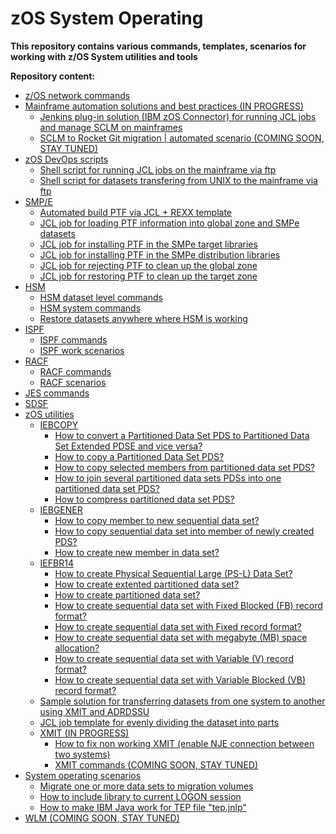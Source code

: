 # zOS System Operating

**This repository contains various commands, templates, scenarios for working with z/OS System utilities and tools**

**Repository content:**
* [z/OS network commands](https://git.icdc.io/global-repository-for-mainframe-developers/zos-system-operating/-/blob/master/zOS%20network%20commands.md)
* [Mainframe automation solutions and best practices (IN PROGRESS)](https://git.icdc.io/global-repository-for-mainframe-developers/zos-system-operating/-/blob/master/Mainframe%20automation%20solutions%20and%20best%20practices/README.md)
  * [Jenkins plug-in solution (IBM zOS Connector) for running JCL jobs and manage SCLM on mainframes](https://git.icdc.io/global-repository-for-mainframe-developers/zos-system-operating/-/blob/master/Mainframe%20automation%20solutions%20and%20best%20practices/Jenkins%20plug-in%20solution%20(IBM%20zOS%20Connector)%20for%20running%20JCL%20jobs%20and%20manage%20SCLM%20on%20mainframes/README.md)
  * [SCLM to Rocket Git migration | automated scenario (COMING SOON, STAY TUNED)](https://git.icdc.io/global-repository-for-mainframe-developers/zos-system-operating/-/blob/master/Mainframe%20automation%20solutions%20and%20best%20practices/SCLM%20to%20Rocket%20Git%20migration%20%7C%20automated%20scenario%20(COMING%20SOON,%20STAY%20TUNED)/README.md)
* [zOS DevOps scripts](https://git.icdc.io/global-repository-for-mainframe-developers/zos-system-operating/-/blob/master/zOS%20DevOps%20Scripts/README.md)
  * [Shell script for running JCL jobs on the mainframe via ftp](https://git.icdc.io/global-repository-for-mainframe-developers/zos-system-operating/-/blob/master/zOS%20DevOps%20Scripts/Shell%20script%20for%20running%20JCL%20jobs%20on%20the%20mainframe%20via%20ftp/README.md)
  * [Shell script for datasets transfering from UNIX to the mainframe via ftp](https://git.icdc.io/global-repository-for-mainframe-developers/zos-system-operating/-/blob/master/zOS%20DevOps%20Scripts/Shell%20script%20for%20datasets%20transfering%20from%20UNIX%20to%20the%20mainframe%20via%20ftp/README.md)
* [SMP/E](https://git.icdc.io/global-repository-for-mainframe-developers/zos-system-operating/-/blob/master/SMPe/README.md)
  * [Automated build PTF via JCL + REXX template](https://git.icdc.io/global-repository-for-mainframe-developers/zos-system-operating/-/tree/master/SMPe/Automated%20build%20PTF%20via%20JCL%20%2B%20REXX%20template)
  * [JCL job for loading PTF information into global zone and SMPe datasets](https://git.icdc.io/global-repository-for-mainframe-developers/zos-system-operating/-/blob/master/SMPe/JCL%20job%20for%20loading%20PTF%20information%20into%20global%20zone%20and%20SMPe%20datasets/RECVPTF)
  * [JCL job for installing PTF in the SMPe target libraries](https://git.icdc.io/global-repository-for-mainframe-developers/zos-system-operating/-/blob/master/SMPe/JCL%20job%20for%20installing%20PTF%20in%20the%20SMPe%20target%20libraries/APPLYPTF)
  * [JCL job for installing PTF in the SMPe distribution libraries](https://git.icdc.io/global-repository-for-mainframe-developers/zos-system-operating/-/blob/master/SMPe/JCL%20job%20for%20installing%20PTF%20in%20the%20SMPe%20distribution%20libraries/ACCPTPTF)
  * [JCL job for rejecting PTF to clean up the global zone](https://git.icdc.io/global-repository-for-mainframe-developers/zos-system-operating/-/blob/master/SMPe/JCL%20job%20for%20rejecting%20PTF%20to%20clean%20up%20the%20global%20zone/REJCTPTF)
  * [JCL job for restoring PTF to clean up the target zone](https://git.icdc.io/global-repository-for-mainframe-developers/zos-system-operating/-/blob/master/SMPe/JCL%20job%20for%20restoring%20PTF%20to%20clean%20up%20the%20target%20zone/RESTRPTF)
* [HSM](https://git.icdc.io/global-repository-for-mainframe-developers/zos-system-operating/-/tree/master/HSM)
  * [HSM dataset level commands](https://git.icdc.io/global-repository-for-mainframe-developers/zos-system-operating/-/blob/master/HSM/HSM%20dataset%20level%20commands.md)
  * [HSM system commands](https://git.icdc.io/global-repository-for-mainframe-developers/zos-system-operating/-/blob/master/HSM/HSM%20system%20commands.md)
  * [Restore datasets anywhere where HSM is working](https://git.icdc.io/global-repository-for-mainframe-developers/zos-system-operating/-/blob/master/HSM/Restore%20datasets%20anywhere%20where%20HSM%20is%20working.md)
* [ISPF](https://git.icdc.io/global-repository-for-mainframe-developers/zos-system-operating/-/tree/master/ISPF)
  * [ISPF commands](https://git.icdc.io/global-repository-for-mainframe-developers/zos-system-operating/-/blob/master/ISPF/ISPF%20commands.md)
  * [ISPF work scenarios](https://git.icdc.io/global-repository-for-mainframe-developers/zos-system-operating/-/blob/master/ISPF/ISPF%20work%20scenarios.md)
* [RACF](https://git.icdc.io/global-repository-for-mainframe-developers/zos-system-operating/-/tree/master/RACF)
  * [RACF commands](https://git.icdc.io/global-repository-for-mainframe-developers/zos-system-operating/-/blob/master/RACF/RACF%20commands.md)
  * [RACF scenarios](https://git.icdc.io/global-repository-for-mainframe-developers/zos-system-operating/-/blob/master/RACF/RACF%20scenarios.md)
* [JES commands](https://git.icdc.io/global-repository-for-mainframe-developers/zos-system-operating/-/blob/master/JES%20commands.md)
* [SDSF](https://git.icdc.io/global-repository-for-mainframe-developers/zos-system-operating/-/blob/master/SDSF%20commands.md)
* [zOS utilities](https://git.icdc.io/global-repository-for-mainframe-developers/zos-system-operating/-/tree/master/zOS%20utilities)
  * [IEBCOPY](https://git.icdc.io/global-repository-for-mainframe-developers/zos-system-operating/-/blob/master/zOS%20utilities/IEBCOPY/README.md)
    * [How to convert a Partitioned Data Set PDS to Partitioned Data Set Extended PDSE and vice versa?](https://git.icdc.io/global-repository-for-mainframe-developers/zos-system-operating/-/blob/master/zOS%20utilities/IEBCOPY/How%20to%20convert%20a%20Partitioned%20Data%20Set%20PDS%20to%20Partitioned%20Data%20Set%20Extended%20PDSE%20and%20vice%20versa.md)
    * [How to copy a Partitioned Data Set PDS?](https://git.icdc.io/global-repository-for-mainframe-developers/zos-system-operating/-/blob/master/zOS%20utilities/IEBCOPY/How%20to%20copy%20a%20Partitioned%20Data%20Set%20PDS.md)
    * [How to copy selected members from partitioned data set PDS?](https://git.icdc.io/global-repository-for-mainframe-developers/zos-system-operating/-/blob/master/zOS%20utilities/IEBCOPY/How%20to%20copy%20selected%20members%20from%20partitioned%20data%20set%20PDS.md)
    * [How to join several partitioned data sets PDSs into one partitioned data set PDS?](https://git.icdc.io/global-repository-for-mainframe-developers/zos-system-operating/-/blob/master/zOS%20utilities/IEBCOPY/How%20to%20join%20several%20partitioned%20data%20sets%20PDSs%20into%20one%20partitioned%20data%20set%20PDS.md)
    * [How to compress partitioned data set PDS?](https://git.icdc.io/global-repository-for-mainframe-developers/zos-system-operating/-/blob/master/zOS%20utilities/IEBCOPY/How%20to%20compress%20partitioned%20data%20set%20PDS.md)
  * [IEBGENER](https://git.icdc.io/global-repository-for-mainframe-developers/zos-system-operating/-/tree/master/zOS%20utilities/IEBGENER)
    * [How to copy member to new sequential data set?](https://git.icdc.io/global-repository-for-mainframe-developers/zos-system-operating/-/blob/master/zOS%20utilities/IEBGENER/How%20to%20copy%20member%20to%20new%20sequential%20data%20set.md)
    * [How to copy sequential data set into member of newly created PDS?](https://git.icdc.io/global-repository-for-mainframe-developers/zos-system-operating/-/blob/master/zOS%20utilities/IEBGENER/How%20to%20copy%20sequential%20data%20set%20into%20member%20of%20newly%20created%20PDS.md)
    * [ How to create new member in data set?](https://git.icdc.io/global-repository-for-mainframe-developers/zos-system-operating/-/blob/master/zOS%20utilities/IEBGENER/How%20to%20create%20new%20member%20in%20data%20set.md)
  * [IEFBR14](https://git.icdc.io/global-repository-for-mainframe-developers/zos-system-operating/-/tree/master/zOS%20utilities/IEFBR14)
    * [How to create Physical Sequential Large (PS-L) Data Set?](https://git.icdc.io/global-repository-for-mainframe-developers/zos-system-operating/-/blob/master/zOS%20utilities/IEFBR14/How%20to%20create%20Physical%20Sequential%20Large%20(PS-L)%20Data%20Set.md)
    * [How to create extented partitioned data set?](https://git.icdc.io/global-repository-for-mainframe-developers/zos-system-operating/-/blob/master/zOS%20utilities/IEFBR14/How%20to%20create%20extented%20partitioned%20data%20set.md)
    * [How to create partitioned data set?](https://git.icdc.io/global-repository-for-mainframe-developers/zos-system-operating/-/blob/master/zOS%20utilities/IEFBR14/How%20to%20create%20partitioned%20data%20set.md)
    * [How to create sequential data set with Fixed Blocked (FB) record format?](https://git.icdc.io/global-repository-for-mainframe-developers/zos-system-operating/-/blob/master/zOS%20utilities/IEFBR14/How%20to%20create%20sequential%20data%20set%20with%20Fixed%20Blocked%20(FB)%20record%20format.md)
    * [How to create sequential data set with Fixed record format?](https://git.icdc.io/global-repository-for-mainframe-developers/zos-system-operating/-/blob/master/zOS%20utilities/IEFBR14/How%20to%20create%20sequential%20data%20set%20with%20Fixed%20record%20format.md)
    * [How to create sequential data set with megabyte (MB) space allocation?](https://git.icdc.io/global-repository-for-mainframe-developers/zos-system-operating/-/blob/master/zOS%20utilities/IEFBR14/How%20to%20create%20sequential%20data%20set%20with%20MB%20space%20allocation.md)
    * [How to create sequential data set with Variable (V) record format?](https://git.icdc.io/global-repository-for-mainframe-developers/zos-system-operating/-/blob/master/zOS%20utilities/IEFBR14/How%20to%20create%20sequential%20data%20set%20with%20Variable%20(V)%20record%20format.md)
    * [How to create sequential data set with Variable Blocked (VB) record format?](https://git.icdc.io/global-repository-for-mainframe-developers/zos-system-operating/-/blob/master/zOS%20utilities/IEFBR14/How%20to%20create%20sequential%20data%20set%20with%20Variable%20Blocked%20(VB)%20record%20format.md)
  * [Sample solution for transferring datasets from one system to another using XMIT and ADRDSSU](https://git.icdc.io/global-repository-for-mainframe-developers/zos-system-operating/-/blob/master/zOS%20utilities/Sample%20solution%20for%20transferring%20datasets%20from%20one%20system%20to%20another%20using%20XMIT%20and%20ADRDSSU/README.md)
  * [JCL job template for evenly dividing the dataset into parts](https://git.icdc.io/global-repository-for-mainframe-developers/zos-system-operating/-/blob/master/zOS%20utilities/JCL%20job%20template%20for%20evenly%20dividing%20the%20dataset%20into%20parts/README.md)
  * [XMIT (IN PROGRESS)](https://git.icdc.io/global-repository-for-mainframe-developers/zos-system-operating/-/tree/master/zOS%20utilities/XMIT%20(COMING%20SOON%2C%20STAY%20TUNED))
    * [How to fix non working XMIT (enable NJE connection between two systems)](https://git.icdc.io/global-repository-for-mainframe-developers/zos-system-operating/-/blob/master/zOS%20utilities/XMIT%20(COMING%20SOON,%20STAY%20TUNED)/How%20to%20fix%20non%20working%20XMIT%20(enable%20NJE%20connection%20between%20two%20systems).md)
    * [XMIT commands (COMING SOON, STAY TUNED)](https://git.icdc.io/global-repository-for-mainframe-developers/zos-system-operating/-/blob/master/zOS%20utilities/XMIT%20(COMING%20SOON,%20STAY%20TUNED)/XMIT%20commands.md)
* [System operating scenarios](https://git.icdc.io/global-repository-for-mainframe-developers/zos-system-operating/-/blob/master/System%20operating%20scenarios/README.md)
  * [Migrate one or more data sets to migration volumes](https://git.icdc.io/global-repository-for-mainframe-developers/zos-system-operating/-/blob/master/System%20operating%20scenarios/Migrate%20one%20or%20more%20data%20sets%20to%20migration%20volumes.md)
  * [How to include library to current LOGON session](https://git.icdc.io/global-repository-for-mainframe-developers/zos-system-operating/-/blob/master/System%20operating%20scenarios/How%20to%20include%20library%20to%20current%20LOGON%20session.md)
  * [How to make IBM Java work for TEP file "tep.jnlp"](https://git.icdc.io/global-repository-for-mainframe-developers/zos-system-operating/-/blob/master/System%20operating%20scenarios/How%20to%20make%20IBM%20Java%20work%20for%20TEP%20file%20%22tep.jnlp%22.md)
* [WLM (COMING SOON, STAY TUNED)]()